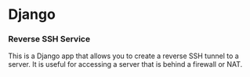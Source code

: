 # Django

### Reverse SSH Service

This is a Django app that allows you to create a reverse SSH tunnel to a server. It is useful for accessing a server that is behind a firewall or NAT.